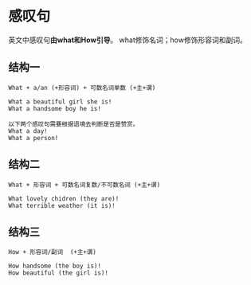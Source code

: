 # 感叹句
英文中感叹句**由what和How引导**。
what修饰名词；how修饰形容词和副词。

## 结构一
`What + a/an (+形容词) + 可数名词单数 (+主+谓)`
```
What a beautiful girl she is!
What a handsome boy he is!

以下两个感叹句需要根据语境去判断是否是赞赏。
What a day!
What a person!
```

## 结构二
`What + 形容词 + 可数名词复数/不可数名词 (+主+谓)`
```
What lovely chidren (they are)!
What terrible weather (it is)!
```

## 结构三
`How + 形容词/副词  (+主+谓)`
```
How handsome (the boy is)!
How beautiful (the girl is)!
```

